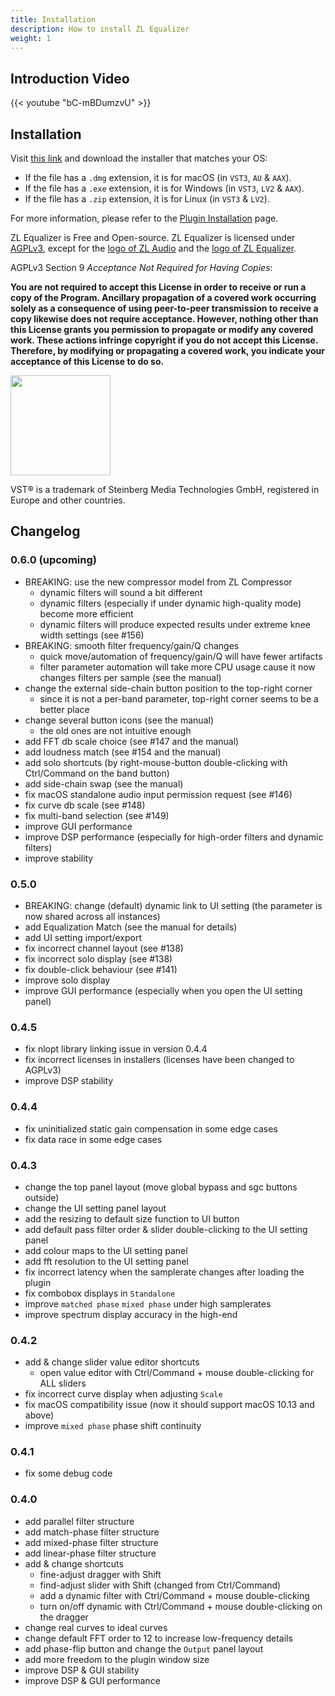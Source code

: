 ```yaml
---
title: Installation
description: How to install ZL Equalizer
weight: 1
---
```


## Introduction Video

{{< youtube "bC-mBDumzvU" >}}

## Installation

Visit [this link](https://github.com/ZL-Audio/ZLEqualizer/releases/latest) and download the installer that matches your OS:

- If the file has a `.dmg` extension, it is for macOS (in `VST3`, `AU` & `AAX`).
- If the file has a `.exe` extension, it is for Windows (in `VST3`, `LV2` & `AAX`).
- If the file has a `.zip` extension, it is for Linux (in `VST3` & `LV2`).

For more information, please refer to the [Plugin Installation](../../help/plugin_installation) page.

ZL Equalizer is Free and Open-source. ZL Equalizer is licensed under [AGPLv3](https://www.gnu.org/licenses/agpl-3.0.en.html), except for the [logo of ZL Audio](https://github.com/ZL-Audio/ZLEqualizer/blob/main/assets/zlaudio.svg) and the [logo of ZL Equalizer](https://github.com/ZL-Audio/ZLEqualizer/blob/main/assets/logo.svg). 

AGPLv3 Section 9 *Acceptance Not Required for Having Copies*:

**You are not required to accept this License in order to receive or run a copy of the Program. Ancillary propagation of a covered work occurring solely as a consequence of using peer-to-peer transmission to receive a copy likewise does not require acceptance. However, nothing other than this License grants you permission to propagate or modify any covered work. These actions infringe copyright if you do not accept this License. Therefore, by modifying or propagating a covered work, you indicate your acceptance of this License to do so.**

<img src="/images/vst3.png" style="width: 120pt; max-width: 100%; height: auto"/>

VST® is a trademark of Steinberg Media Technologies GmbH, registered in Europe and other countries.

## Changelog

### 0.6.0 (upcoming)

- BREAKING: use the new compressor model from ZL Compressor
	- dynamic filters will sound a bit different
	- dynamic filters (especially if under dynamic high-quality mode) become more efficient
	- dynamic filters will produce expected results under extreme knee width settings (see #156)
- BREAKING: smooth filter frequency/gain/Q changes
	- quick move/automation of frequency/gain/Q will have fewer artifacts
	- filter parameter automation will take more CPU usage cause it now changes filters per sample (see the manual)
- change the external side-chain button position to the top-right corner
	- since it is not a per-band parameter, top-right corner seems to be a better place
- change several button icons (see the manual)
	- the old ones are not intuitive enough
- add FFT db scale choice (see #147 and the manual)
- add loudness match (see #154 and the manual)
- add solo shortcuts (by right-mouse-button double-clicking with Ctrl/Command on the band button)
- add side-chain swap (see the manual)
- fix macOS standalone audio input permission request (see #146)
- fix curve db scale (see #148)
- fix multi-band selection (see #149)
- improve GUI performance
- improve DSP performance (especially for high-order filters and dynamic filters)
- improve stability

### 0.5.0

- BREAKING: change (default) dynamic link to UI setting (the parameter is now shared across all instances)
- add Equalization Match (see the manual for details)
- add UI setting import/export
- fix incorrect channel layout (see #138)
- fix incorrect solo display (see #138)
- fix double-click behaviour (see #141)
- improve solo display
- improve GUI performance (especially when you open the UI setting panel)

### 0.4.5

- fix nlopt library linking issue in version 0.4.4
- fix incorrect licenses in installers (licenses have been changed to AGPLv3)
- improve DSP stability

### 0.4.4

- fix uninitialized static gain compensation in some edge cases
- fix data race in some edge cases

### 0.4.3

- change the top panel layout (move global bypass and sgc buttons outside)
- change the UI setting panel layout
- add the resizing to default size function to UI button
- add default pass filter order & slider double-clicking to the UI setting panel
- add colour maps to the UI setting panel
- add fft resolution to the UI setting panel
- fix incorrect latency when the samplerate changes after loading the plugin
- fix combobox displays in `Standalone`
- improve `matched phase` `mixed phase` under high samplerates
- improve spectrum display accuracy in the high-end

### 0.4.2

- add & change slider value editor shortcuts
  - open value editor with Ctrl/Command + mouse double-clicking for ALL sliders
- fix incorrect curve display when adjusting `Scale`
- fix macOS compatibility issue (now it should support macOS 10.13 and above)
- improve `mixed phase` phase shift continuity

### 0.4.1

- fix some debug code

### 0.4.0

- add parallel filter structure
- add match-phase filter structure
- add mixed-phase filter structure
- add linear-phase filter structure
- add & change shortcuts
  - fine-adjust dragger with Shift
  - find-adjust slider with Shift (changed from Ctrl/Command)
  - add a dynamic filter with Ctrl/Command + mouse double-clicking
  - turn on/off dynamic with Ctrl/Command + mouse double-clicking on the dragger
- change real curves to ideal curves
- change default FFT order to 12 to increase low-frequency details
- add phase-flip button and change the `Output` panel layout
- add more freedom to the plugin window size
- improve DSP & GUI stability
- improve DSP & GUI performance
